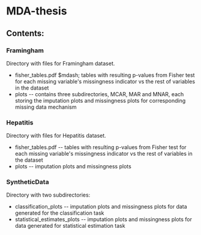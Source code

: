 # MDA-thesis
## Contents:
### Framingham
Directory with files for Framingham dataset.
<ul>
  <li>fisher_tables.pdf $mdash; tables with resulting p-values from Fisher test for each missing variable's missingness indicator vs the rest of variables in the dataset</li>
  <li>plots -- contains three subdirectories, MCAR, MAR and MNAR, each storing the imputation plots and missingness plots for corresponding missing data mechanism</li>
</ul>

### Hepatitis
Directory with files for Hepatitis dataset.
<ul>
  <li>fisher_tables.pdf -- tables with resulting p-values from Fisher test for each missing variable's missingness indicator vs the rest of variables in the dataset</li>
  <li>plots -- imputation plots and missingness plots</li>
</ul>

### SyntheticData
Directory with two subdirectories:
<ul>
  <li>classification_plots -- imputation plots and missingness plots for data generated for the classification task</li>
  <li>statistical_estimates_plots -- imputation plots and missingness plots for data generated for statistical estimation task</li>
</ul>
